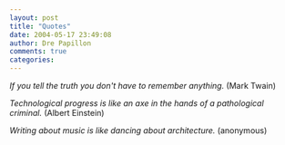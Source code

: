 ```yaml
---
layout: post
title: "Quotes"
date: 2004-05-17 23:49:08
author: Dre Papillon
comments: true
categories: 
---
```



*If you tell the truth you don't have to remember anything.*  (Mark Twain) 

*Technological progress is like an axe in the hands of a pathological criminal.*  (Albert Einstein) 

*Writing about music is like dancing about architecture.*  (anonymous)